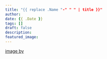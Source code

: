 ```yaml
---
title: "{{ replace .Name "-" " " | title }}"
author:
date: {{ .Date }}
tags: []
draft: false
description:
featured_image:
---
```


[image by](url)
